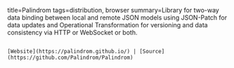 title=Palindrom
tags=distribution, browser
summary=Library for two-way data binding between local and remote JSON models using JSON-Patch for data updates and Operational Transformation for versioning and data consistency via HTTP or WebSocket or both.
~~~~~~

[Website](https://palindrom.github.io/) | [Source](https://github.com/Palindrom/Palindrom)

